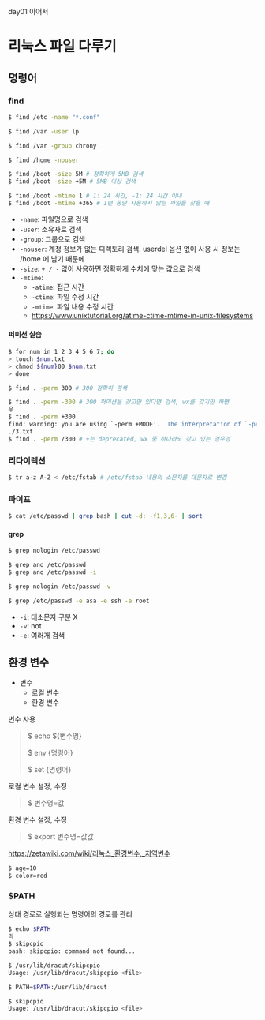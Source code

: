 day01 이어서

# 리눅스 파일 다루기
## 명령어

### find
```bash
$ find /etc -name "*.conf"

$ find /var -user lp

$ find /var -group chrony

$ find /home -nouser

$ find /boot -size 5M # 정확하게 5MB 검색
$ find /boot -size +5M # 5MB 이상 검색

$ find /boot -mtime 1 # 1: 24 시간, -1: 24 시간 이내
$ find /boot -mtime +365 # 1년 동안 사용하지 않는 파일들 찾을 때

```
- `-name`: 파일명으로 검색
- `-user`: 소유자로 검색
- `-group`: 그룹으로 검색
- `-nouser`:  계정 정보가 없는 디렉토리 검색. userdel 옵션 없이 사용 시 정보는 /home 에 남기 때문에
- `-size`: `+ / -`  없이 사용하면 정확하게 수치에 맞는 값으로 검색
- `-mtime`: 
	- `-atime`: 접근 시간
	- `-ctime`: 파일 수정 시간
	-  `-mtime`: 파일 내용 수정 시간
	- https://www.unixtutorial.org/atime-ctime-mtime-in-unix-filesystems


#### 퍼미션 실습
```bash
$ for num in 1 2 3 4 5 6 7; do
> touch $num.txt
> chmod ${num}00 $num.txt
> done

$ find . -perm 300 # 300 정확히 검색

$ find . -perm -300 # 300 퍼미션을 갖고만 있다면 검색, wx를 갖기만 하면
우
$ find . -perm +300
find: warning: you are using `-perm +MODE'.  The interpretation of `-perm +omode' ch면anged in findutils-4.5.11.  The syntax `-perm +omode' was removed in findutils-4.5.12, in favour of `-perm /omode'.
./3.txt
$ find . -perm /300 # +는 deprecated, wx 중 하나라도 갖고 있는 경우경
```

### 리다이렉션
```bash
$ tr a-z A-Z < /etc/fstab # /etc/fstab 내용의 소문자를 대문자로 변경
```

### 파이프
```bash
$ cat /etc/passwd | grep bash | cut -d: -f1,3,6- | sort
```

#### grep
```bash
$ grep nologin /etc/passwd

$ grep ano /etc/passwd
$ grep ano /etc/passwd -i

$ grep nologin /etc/passwd -v

$ grep /etc/passwd -e asa -e ssh -e root
```
- `-i`: 대소문자 구분 X
- `-v`: not
- `-e`: 여러개 검색

## 환경 변수
- 변수
	- 로컬 변수
	- 환경 변수

변수 사용
> $ echo ${변수명}
> 
> $ env {명령어}
>
> $ set {명령어}

로컬 변수 설정, 수정
> $ 변수명=값

환경 변수 설정, 수정
> $ export 변수명=값값

https://zetawiki.com/wiki/리눅스_환경변수,_지역변수

```bash
$ age=10
$ color=red
```

### $PATH
상대 경로로 실행되는 명령어의 경로를 관리

```bash
$ echo $PATH
리
$ skipcpio
bash: skipcpio: command not found...

$ /usr/lib/dracut/skipcpio
Usage: /usr/lib/dracut/skipcpio <file>

$ PATH=$PATH:/usr/lib/dracut

$ skipcpio
Usage: /usr/lib/dracut/skipcpio <file>
```
<!--stackedit_data:
eyJoaXN0b3J5IjpbMzc4MTA1MjQzLC0xNjg3MDExMDc1LC0zMT
U5OTI2MDAsOTY4ODY3NzU4LDExODQ1ODk5NDYsLTMyODc3NjE1
OCwzMDg5NzE4NjksLTU4NDcwOTU1OSwxNTM4OTM4MDgxLC0xOT
QyODkyMjU5LDczMDk5ODExNl19
-->
